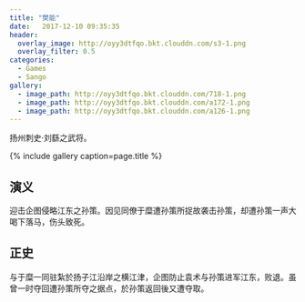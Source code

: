 ```yaml
---
title: "樊能"
date:   2017-12-10 09:35:35
header:
  overlay_image: http://oyy3dtfqo.bkt.clouddn.com/s3-1.png
  overlay_filter: 0.5
categories:
  - Games
  - Sango
gallery:
  - image_path: http://oyy3dtfqo.bkt.clouddn.com/718-1.png
  - image_path: http://oyy3dtfqo.bkt.clouddn.com/a172-1.png
  - image_path: http://oyy3dtfqo.bkt.clouddn.com/a126-1.png
---
```


扬州刺史·刘繇之武将。

{% include gallery caption=page.title %}

## 演义

迎击企图侵略江东之孙策。因见同僚于糜遭孙策所捉故袭击孙策，却遭孙策一声大喝下落马，伤头致死。

## 正史

与于糜一同驻紮於扬子江沿岸之横江津，企图防止袁术与孙策进军江东，败退。虽曾一时夺回遭孙策所夺之据点，於孙策返回後又遭夺取。